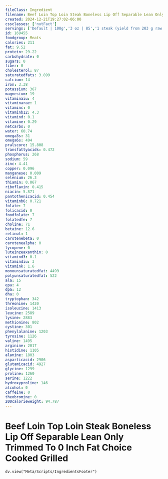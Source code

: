 ```yaml
---
fileClass: Ingredient
filename: Beef Loin Top Loin Steak Boneless Lip Off Separable Lean Only Trimmed To 0 Inch Fat Choice Cooked Grilled
created: 2024-12-21T19:27:02-06:00
cssclasses: ['nutFact']
servings: ['Default | 100g','3 oz | 85','1 steak (yield from 203 g raw meat) | 164']
id: 169455
foodgroup: Meats
calories: 211
fat: 9.52
protein: 29.22
carbohydrate: 0
sugars: 0
fiber: 0
cholesterol: 87
saturatedfats: 3.899
calcium: 14
iron: 3.38
potassium: 367
magnesium: 19
vitaminaiu: 4
vitaminarae: 1
vitaminc: 0
vitaminb12: 4.3
vitamind: 0.1
vitamine: 0.29
netcarbs: 0
water: 60.74
omega3s: 31
omega6s: 494
pralscore: 15.808
transfattyacids: 0.472
phosphorus: 268
sodium: 59
zinc: 4.41
copper: 0.096
manganese: 0.009
selenium: 26.3
thiamin: 0.067
riboflavin: 0.415
niacin: 5.871
pantothenicacid: 0.454
vitaminb6: 0.721
folate: 7
folicacid: 0
foodfolate: 7
folatedfe: 7
choline: 71
betaine: 12.6
retinol: 1
carotenebeta: 0
carotenealpha: 0
lycopene: 0
luteinzeaxanthin: 0
vitamind3: 0.1
vitamindiu: 3
vitamink: 1.6
monounsaturatedfat: 4499
polyunsaturatedfat: 522
ala: 15
epa: 4
dpa: 12
dha: 0
tryptophan: 342
threonine: 1420
isoleucine: 1413
leucine: 2589
lysine: 2883
methionine: 802
cystine: 301
phenylalanine: 1203
tyrosine: 1126
valine: 1495
arginine: 2017
histidine: 1105
alanine: 1803
asparticacid: 2906
glutamicacid: 4927
glycine: 1299
proline: 1260
serine: 1222
hydroxyproline: 146
alcohol: 0
caffeine: 0
theobromine: 0
200calorieweight: 94.787
---
```


# Beef Loin Top Loin Steak Boneless Lip Off Separable Lean Only Trimmed To 0 Inch Fat Choice Cooked Grilled

```dataviewjs
dv.view("Meta/Scripts/IngredientsFooter")
```
